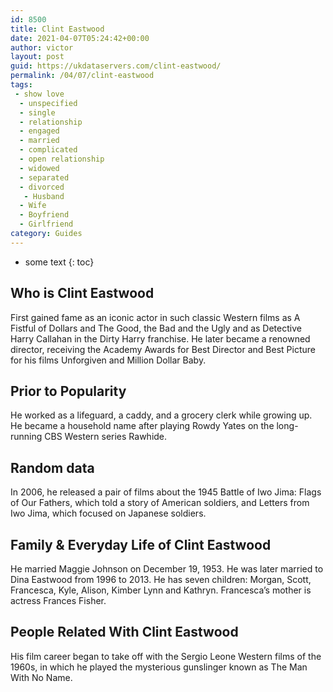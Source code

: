 ```yaml
---
id: 8500
title: Clint Eastwood
date: 2021-04-07T05:24:42+00:00
author: victor
layout: post
guid: https://ukdataservers.com/clint-eastwood/
permalink: /04/07/clint-eastwood
tags:
 - show love
  - unspecified
  - single
  - relationship
  - engaged
  - married
  - complicated
  - open relationship
  - widowed
  - separated
  - divorced
   - Husband
  - Wife
  - Boyfriend
  - Girlfriend
category: Guides
---
```


* some text
{: toc}


## Who is Clint Eastwood



First gained fame as an iconic actor in such classic Western films as A Fistful of Dollars and The Good, the Bad and the Ugly and as Detective Harry Callahan in the Dirty Harry franchise. He later became a renowned director, receiving the Academy Awards for Best Director and Best Picture for his films Unforgiven and Million Dollar Baby. 

                
                
                
## Prior to Popularity



He worked as a lifeguard, a caddy, and a grocery clerk while growing up. He became a household name after playing Rowdy Yates on the long-running CBS Western series Rawhide.

                
                
                
## Random data



In 2006, he released a pair of films about the 1945 Battle of Iwo Jima: Flags of Our Fathers, which told a story of American soldiers, and Letters from Iwo Jima, which focused on Japanese soldiers. 

                
                
                
## Family & Everyday Life of Clint Eastwood



He married Maggie Johnson on December 19, 1953. He was later married to Dina Eastwood from 1996 to 2013. He has seven children: Morgan, Scott, Francesca, Kyle, Alison, Kimber Lynn and Kathryn. Francesca&#8217;s mother is actress Frances Fisher.

                
                
                
## People Related With Clint Eastwood



His film career began to take off with the Sergio Leone Western films of the 1960s, in which he played the mysterious gunslinger known as The Man With No Name.

                
              
            
          
          
          